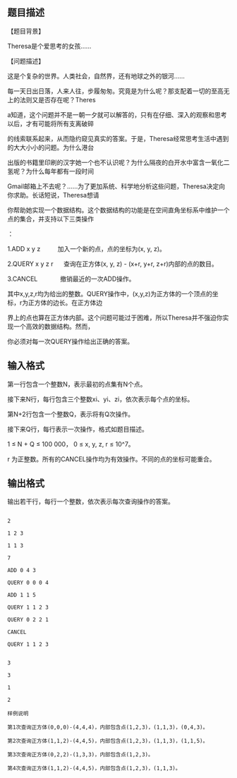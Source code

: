 ## 题目描述

<div>
 【题目背景】
</div>
<div>
 Theresa是个爱思考的女孩……
</div>
<div>
 【问题描述】
</div>
<div>
 这是个复杂的世界。人类社会，自然界，还有地球之外的银河……
</div>
<div>
 每一天日出日落，人来人往，步履匆匆。究竟是为什么呢？那支配着一切的至高无上的法则又是否存在呢？Theres
</div>
<div>
 a知道，这个问题并不是一朝一夕就可以解答的，只有在仔细、深入的观察和思考以后，才有可能将所有支离破碎
</div>
<div>
 的线索联系起来，从而隐约窥见真实的答案。于是，Theresa经常思考生活中遇到的大大小小的问题。为什么港台
</div>
<div>
 出版的书籍里印刷的汉字她一个也不认识呢？为什么隔夜的白开水中富含一氧化二氢呢？为什么每年都有一段时间
</div>
<div>
 Gmail邮箱上不去呢？……为了更加系统、科学地分析这些问题，Theresa决定向你求助。长话短说，Theresa想请
</div>
<div>
 你帮助她实现一个数据结构。这个数据结构的功能是在空间直角坐标系中维护一个点的集合，并支持以下三类操作
</div>
<div>
 ：
</div>
<div>
 1.ADD x y z          加入一个新的点，点的坐标为(x, y, z)。
</div>
<div>
 2.QUERY x y z r      查询在正方体(x, y, z) - (x+r, y+r, z+r)内部的点的数目。
</div>
<div>
 3.CANCEL             撤销最近的一次ADD操作。
</div>
<div>
 其中x,y,z,r均为给出的整数。QUERY操作中，(x,y,z)为正方体的一个顶点的坐标，r为正方体的边长。在正方体边
</div>
<div>
 界上的点也算在正方体内部。这个问题可能过于困难，所以Theresa并不强迫你实现一个高效的数据结构。然而，
</div>
<div>
 你必须对每一次QUERY操作给出正确的答案。
</div>

## 输入格式

<div>
 <div>
  第一行包含一个整数N，表示最初的点集有N个点。
 </div>
 <div>
  接下来N行，每行包含三个整数xi、yi、zi，依次表示每个点的坐标。
 </div>
 <div>
  第N+2行包含一个整数Q，表示将有Q次操作。
 </div>
 <div>
  接下来Q行，每行表示一次操作，格式如题目描述。
 </div>
 <div>
  1 ≤ N + Q ≤ 100 000， 0 ≤ x, y, z, r ≤ 10^7。
 </div>
 <div>
  r 为正整数。所有的CANCEL操作均为有效操作。不同的点的坐标可能重合。
 </div>
</div>

## 输出格式

<div>
 输出若干行，每行一个整数，依次表示每次查询操作的答案。
</div>

```input1
2
1 2 3
1 1 3
7
ADD 0 4 3
QUERY 0 0 0 4
ADD 1 1 5
QUERY 1 1 2 3
QUERY 0 2 2 1
CANCEL
QUERY 1 1 2 3
```
```output1
3
3
1
2
样例说明
第1次查询正方体(0,0,0)-(4,4,4)，内部包含点(1,2,3)，(1,1,3)，(0,4,3)。
第2次查询正方体(1,1,2)-(4,4,5)，内部包含点(1,2,3)，(1,1,3)，(1,1,5)。
第3次查询正方体(0,2,2)-(1,3,3)，内部包含点(1,2,3)。
第4次查询正方体(1,1,2)-(4,4,5)，内部包含点(1,2,3)，(1,1,3)。
```
